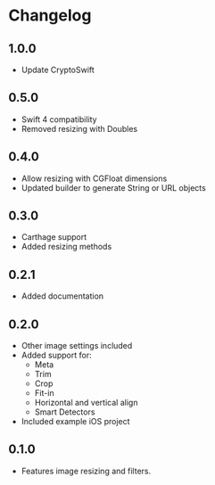 # Changelog

## 1.0.0
* Update CryptoSwift

## 0.5.0
* Swift 4 compatibility
* Removed resizing with Doubles

## 0.4.0
* Allow resizing with CGFloat dimensions
* Updated builder to generate String or URL objects

## 0.3.0
* Carthage support
* Added resizing methods

## 0.2.1
* Added documentation

## 0.2.0
* Other image settings included
* Added support for:
  * Meta
  * Trim
  * Crop
  * Fit-in
  * Horizontal and vertical align
  * Smart Detectors
* Included example iOS project

## 0.1.0
* Features image resizing and filters.

